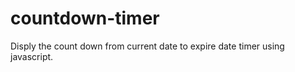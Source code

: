 countdown-timer
===============

Disply the count down from current date to expire date timer using javascript. 
